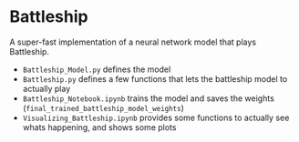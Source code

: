 # Battleship

A super-fast implementation of a neural network model that plays Battleship.

 - `Battleship_Model.py` defines the model
 - `Battleship.py` defines a few functions that lets the battleship model to actually play
 - `Battleship_Notebook.ipynb` trains the model and saves the weights (`final_trained_battleship_model_weights`)
 - `Visualizing_Battleship.ipynb` provides some functions to actually see whats happening, and shows some plots
